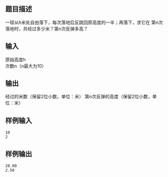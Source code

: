 ## 题目描述  
一球从h米处自由落下，每次落地后反跳回原高度的一半；再落下，求它在 第n次落地时，共经过多少米？第n次反弹多高？ 

## 输入  
原始高度h  
次数n（n最大为10）

## 输出  
经过的米数（保留2位小数，单位：米）
第n次反弹的高度（保留2位小数，单位：米）

## 样例输入  
```
10
2
```

## 样例输出  
```
20.00
2.50
```
